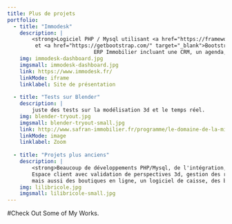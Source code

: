 ```yaml
---
title: Plus de projets
portfolio:    
  - title: "Immodesk"
    description: |
        <strong>Logiciel PHP / Mysql utilisant <a href="https://framework.zend.com/" target="_blank">Zend</a> 
         et <a href="https://getbootstrap.com/" target="_blank">Bootstrap</a></strong>.
                            ERP Immobilier incluant une CRM, un agenda, un chat et personalisable selon les besoins du client.
    img: immodesk-dashboard.jpg
    imgsmall: immodesk-dashboard.jpg    
    link: https://www.immodesk.fr/
    linkMode: iframe
    linklabel: Site de présentation
    
  - title: "Tests sur Blender"
    description: |
        juste des tests sur la modélisation 3d et le temps réel.
    img: blender-tryout.jpg    
    imgsmall: blender-tryout-small.jpg    
    link: http://www.safran-immobilier.fr/programme/le-domaine-de-la-mission-talence-gironde/?template=maquette#navigation-programme
    linkMode: image
    linklabel: Zoom
    
  - title: "Projets plus anciens"
    description: |
        <strong>Beaucoup de développements PHP/Mysql, de l'intégration, du Javascript:</strong><br />
        Espace client avec validation de perspectives 3d, gestion des retours clients via un système de postits,
        mais aussi des boutiques en ligne, un logiciel de caisse, des backoffices...
    img: lilibricole.jpg    
    imgsmall: lilibricole-small.jpg
---
```

#Check Out Some of My Works.